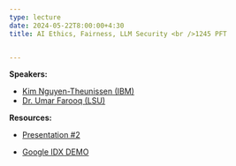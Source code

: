 ```yaml
---
type: lecture
date: 2024-05-22T8:00:00+4:30
title: AI Ethics, Fairness, LLM Security <br />1245 PFT


---
```


**Speakers:**
- [Kim Nguyen-Theunissen (IBM)](https://www.linkedin.com/in/nguyentheunissen/)
- [Dr. Umar Farooq (LSU)](https://csc.lsu.edu/~ufarooq/)

**Resources:**

- [Presentation #2](security-coding-llm.pdf)

- [Google IDX DEMO](https://gist.github.com/ufarooq/bce5e3f195e2988c997d55c8e1a41ca7)